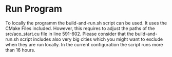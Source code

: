 # Run Program

To locally the programm the build-and-run.sh script can be used. It uses the CMake Files included. However, this requires to adjust the paths of the src/aco_start.cu file in line 591-602. Please consider that the build-and-run.sh script includes also very big cities which you might want to exclude when they are run locally. In the current configuration the script runs more than 16 hours.
